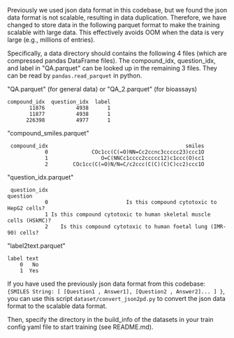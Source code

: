 Previously we used json data format in this codebase, but we found the json data format is not scalable, resulting in data duplication. Therefore, we have changed to store data in the following parquet format to make the training scalable with large data. This effectively avoids OOM when the data is very large (e.g., millions of entries). 

Specifically, a data directory should contains the following 4 files (which are compressed pandas DataFrame files). The compound_idx, question_idx, and label in "QA.parquet" can be looked up in the remaining 3 files. They can be read by `pandas.read_parquet` in python.

"QA.parquet" (for general data) or "QA_2.parquet" (for bioassays)
```
compound_idx  question_idx  label
       11876          4938      1
       11877          4938      1
      226398          4977      1
```

"compound_smiles.parquet"
```
 compound_idx                                            smiles
            0              COc1cc(C(=O)NN=Cc2ccnc3ccccc23)ccc1O
            1                 O=C(NNCc1cccc2ccccc12)c1ccc(O)cc1
            2        COc1cc(C(=O)N/N=C/c2ccc(C(C)(C)C)cc2)ccc1O
```

"question_idx.parquet"
```
 question_idx                                                           question
            0                         Is this compound cytotoxic to HepG2 cells?
            1 Is this compound cytotoxic to human skeletal muscle cells (HSkMC)?
            2    Is this compound cytotoxic to human foetal lung (IMR-90) cells?
```

"label2text.parquet"
```
label text
    0   No
    1  Yes
```

If you have used the previously json data format from this codebase: `{SMILES String: [ [Question1 , Answer1], [Question2 , Answer2]... ] }`, you can use this script `dataset/convert_json2pd.py` to convert the json data format to the scalable data format. 

Then, specify the directory in the build_info of the datasets in your train config yaml file to start training (see README.md).
